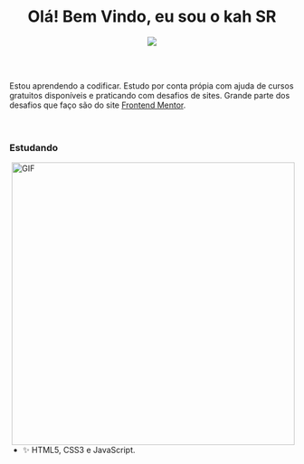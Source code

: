 <h1 align="center">Olá! Bem Vindo, eu sou o kah SR</h1>

<div align="center">
   <img src="https://media.giphy.com/media/Zgvj4OxTtCSxG/giphy.gif" />
</div>

</br></br>

Estou aprendendo a codificar. Estudo por conta própia com ajuda de cursos gratuitos disponíveis e praticando com desafios de sites. Grande parte dos desafios que faço são do site <a href="https://www.frontendmentor.io/">Frontend Mentor</a>.
<br><br><br>

### Estudando
  
<img hight="200" width="500" alt="GIF" align="right" src="https://media.giphy.com/media/v1.Y2lkPTc5MGI3NjExNnJ1M2prYXNoNDFuc29jOGJjNW81MGFsMTgya2kzN3ZjZmZzbHV0NSZlcD12MV9pbnRlcm5hbF9naWZfYnlfaWQmY3Q9cw/ogymZBOPxYGPK/giphy.gif">

- ✨ HTML5, CSS3 e JavaScript.
  
